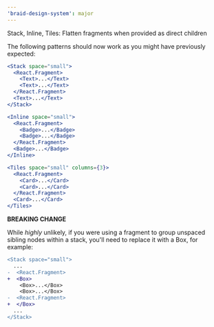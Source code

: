```yaml
---
'braid-design-system': major
---
```


Stack, Inline, Tiles: Flatten fragments when provided as direct children

The following patterns should now work as you might have previously expected:

```jsx
<Stack space="small">
  <React.Fragment>
    <Text>...</Text>
    <Text>...</Text>
  </React.Fragment>
  <Text>...</Text>
</Stack>
```

```jsx
<Inline space="small">
  <React.Fragment>
    <Badge>...</Badge>
    <Badge>...</Badge>
  </React.Fragment>
  <Badge>...</Badge>
</Inline>
```

```jsx
<Tiles space="small" columns={3}>
  <React.Fragment>
    <Card>...</Card>
    <Card>...</Card>
  </React.Fragment>
  <Card>...</Card>
</Tiles>
```

**BREAKING CHANGE**

While _highly_ unlikely, if you were using a fragment to group unspaced sibling nodes within a stack, you'll need to replace it with a Box, for example:

```diff
<Stack space="small">
  ...
-  <React.Fragment>
+  <Box>
    <Box>...</Box>
    <Box>...</Box>
-  <React.Fragment>
+  </Box>
  ...
</Stack>
```
